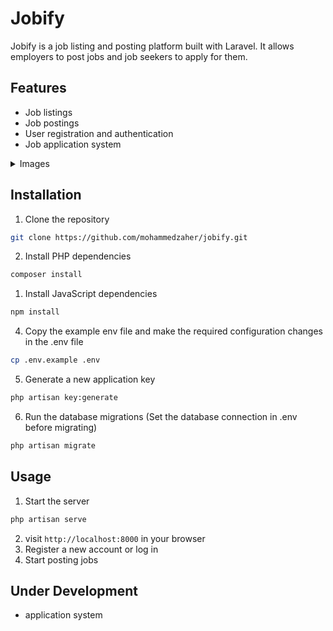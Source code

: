 # Jobify

Jobify is a job listing and posting platform built with Laravel. It allows employers to post jobs and job seekers to apply for them.

## Features

-   Job listings
-   Job postings
-   User registration and authentication
-   Job application system

<details markdown='1'><summary>Images</summary>

![image](https://github.com/mohammedzaher/jobify/assets/66143194/ed024a5c-74da-4ff6-9838-b96dd3f227ad)
![image](https://github.com/mohammedzaher/jobify/assets/66143194/56ca18e3-a7a4-4f0f-8755-c69364cba56d)
![image](https://github.com/mohammedzaher/jobify/assets/66143194/86742836-cae2-473f-835a-65345b208a7d)
![image](https://github.com/mohammedzaher/jobify/assets/66143194/d2e41e7e-d332-41dc-b1d1-8ce6053abd57)
![image](https://github.com/mohammedzaher/jobify/assets/66143194/de1427eb-a00c-4716-8747-46dfdade5d5c)
![image](https://github.com/mohammedzaher/jobify/assets/66143194/4fc32158-502d-487f-bf86-ee1751336f5c)
![image](https://github.com/mohammedzaher/jobify/assets/66143194/3f550a01-5548-407f-92a5-95882af98109)
![image](https://github.com/mohammedzaher/jobify/assets/66143194/8ed713cd-a916-465b-9fbf-9dbd5282c266)

 </details>

## Installation

1. Clone the repository

```bash
git clone https://github.com/mohammedzaher/jobify.git
```

2. Install PHP dependencies

```bash
composer install
```

1. Install JavaScript dependencies

```bash
npm install
```

4. Copy the example env file and make the required configuration changes in the .env file

```bash
cp .env.example .env
```

5. Generate a new application key

```bash
php artisan key:generate
```

6. Run the database migrations (Set the database connection in .env before migrating)

```bash
php artisan migrate
```

## Usage

1. Start the server

```bash
php artisan serve
```

2. visit `http://localhost:8000` in your browser
3. Register a new account or log in
4. Start posting jobs

## Under Development

-   application system
